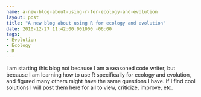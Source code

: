 ```yaml
--- 
name: a-new-blog-about-using-r-for-ecology-and-evolution
layout: post
title: "A new blog about using R for ecology and evolution"
date: 2010-12-27 11:42:00.001000 -06:00
tags: 
- Evolution
- Ecology
- R
---
```


I am starting this blog not because I am a seasoned code writer, but because I am learning how to use R specifically for ecology and evolution, and figured many others might have the same questions I have. If I find cool solutions I will post them here for all to view, criticize, improve, etc.